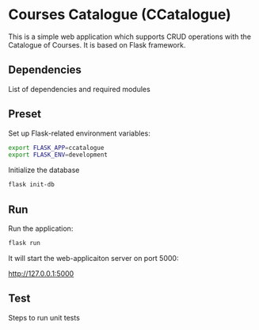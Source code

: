 # Courses Catalogue (CCatalogue)

This is a simple web application which supports CRUD operations with the Catalogue of Courses.
It is based on Flask framework.

## Dependencies

List of dependencies and required modules

## Preset

Set up Flask-related environment variables:

```bash
export FLASK_APP=ccatalogue
export FLASK_ENV=development
```

Initialize the database

```bash
flask init-db
```

## Run

Run the application:

```bash
flask run
```

It will start the web-applicaiton server on port 5000:

http://127.0.0.1:5000

## Test

Steps to run unit tests

